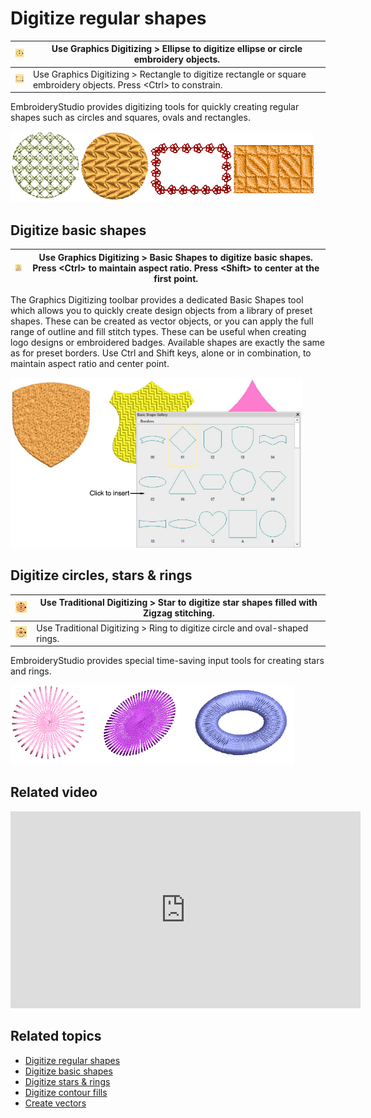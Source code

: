 # Digitize regular shapes

| ![Ellipse.png](assets/Ellipse.png)     | Use Graphics Digitizing > Ellipse to digitize ellipse or circle embroidery objects.                                      |
| -------------------------------------- | ------------------------------------------------------------------------------------------------------------------------ |
| ![Rectangle.png](assets/Rectangle.png) | Use Graphics Digitizing > Rectangle to digitize rectangle or square embroidery objects. Press &lt;Ctrl&gt; to constrain. |

EmbroideryStudio provides digitizing tools for quickly creating regular shapes such as circles and squares, ovals and rectangles.

![summary_-_create00032.png](assets/summary_-_create00032.png)

## Digitize basic shapes

| ![BasicShapes.png](assets/BasicShapes.png) | Use Graphics Digitizing > Basic Shapes to digitize basic shapes. Press &lt;Ctrl&gt; to maintain aspect ratio. Press &lt;Shift&gt; to center at the first point. |
| ------------------------------------------ | --------------------------------------------------------------------------------------------------------------------------------------------------------------- |

The Graphics Digitizing toolbar provides a dedicated Basic Shapes tool which allows you to quickly create design objects from a library of preset shapes. These can be created as vector objects, or you can apply the full range of outline and fill stitch types. These can be useful when creating logo designs or embroidered badges. Available shapes are exactly the same as for preset borders. Use Ctrl and Shift keys, alone or in combination, to maintain aspect ratio and center point.

![summary_-_create00033.png](assets/summary_-_create00033.png)

## Digitize circles, stars & rings

| ![Star.png](assets/Star.png) | Use Traditional Digitizing > Star to digitize star shapes filled with Zigzag stitching. |
| ---------------------------- | --------------------------------------------------------------------------------------- |
| ![Ring.png](assets/Ring.png) | Use Traditional Digitizing > Ring to digitize circle and oval-shaped rings.             |

EmbroideryStudio provides special time-saving input tools for creating stars and rings.

![summary_-_create00036.png](assets/summary_-_create00036.png)

## Related video

<iframe src="https://www.youtube.com/embed/FeAn3Ene_Rs" frameborder="0" 
		 allow="accelerometer; autoplay; encrypted-media; gyroscope; picture-in-picture" 
		 allowfullscreen="" style="width: 560px; height: 315px;">
<p>&#160;</p>
</iframe>

## Related topics

- [Digitize regular shapes](../../Digitizing/input/Digitize_regular_shapes)
- [Digitize basic shapes](../../Modifying/productivity/Digitize_basic_shapes)
- [Digitize stars & rings](../../Modifying/productivity/Digitize_stars_rings)
- [Digitize contour fills](../../Decorative/curves/Digitize_contour_fills)
- [Create vectors](../../Automatic/vectors/Create_vectors)
